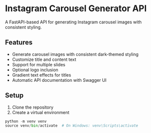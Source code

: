 # Instagram Carousel Generator API

A FastAPI-based API for generating Instagram carousel images with consistent styling.

## Features

- Generate carousel images with consistent dark-themed styling
- Customize title and content text
- Support for multiple slides
- Optional logo inclusion
- Gradient text effects for titles
- Automatic API documentation with Swagger UI

## Setup

1. Clone the repository
2. Create a virtual environment
```python
python -m venv venv
source venv/bin/activate  # On Windows: venv\Scripts\activate